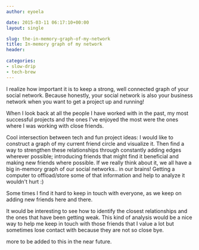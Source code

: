 ```yaml
---
author: eyoela

date: 2015-03-11 06:17:10+00:00
layout: single

slug: the-in-memory-graph-of-my-network
title: In-memory graph of my network
header:
 
categories:
- slow-drip
- tech-brew
---
```


I realize how important it is to keep a strong, well connected graph of your social network. Because honestly, your social network is also your business network when you want to get a project up and running!

When I look back at all the people I have worked with in the past, my most successful projects and the ones I've enjoyed the most were the ones where I was working with close friends.

Cool intersection between tech and fun project ideas: I would like to construct a graph of my current friend circle and visualize it. Then find a way to strengthen these relationships through constantly adding edges wherever possible; introducing friends that might find it beneficial and making new friends where possible. If we really think about it, we all have a big in-memory graph of our social networks.. in our brains! Getting a computer to offload/store some of that information and help to analyze it wouldn't hurt :)

Some times I find it hard to keep in touch with everyone, as we keep on adding new friends here and there.

It would be interesting to see how to identify the closest relationships and the ones that have been getting weak. This kind of analysis would be a nice way to help me keep in touch with those friends that I value a lot but sometimes lose contact with because they are not so close bye.

more to be added to this in the near future.
